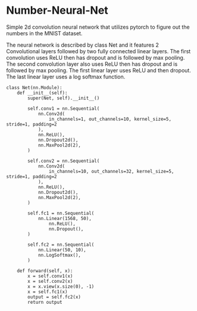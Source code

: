 # Number-Neural-Net

Simple 2d convolution neural network that utilizes pytorch to figure out the numbers in the MNIST dataset.

The neural network is described by class Net and it features 2 Convolutional layers followed by two fully connected linear layers. 
The first convolution uses ReLU then has dropout and is followed by max pooling. 
The second convolution layer also uses ReLU then has dropout and is followed by max pooling.
The first linear layer uses ReLU and then dropout.
The last linear layer uses a log softmax function.

```Py
class Net(nn.Module):
    def __init__(self):
        super(Net, self).__init__()

        self.conv1 = nn.Sequential(
            nn.Conv2d(
                in_channels=1, out_channels=10, kernel_size=5, stride=1, padding=2
            ),
            nn.ReLU(),
            nn.Dropout2d(),                      
            nn.MaxPool2d(2),
        )

        self.conv2 = nn.Sequential(
            nn.Conv2d(
                in_channels=10, out_channels=32, kernel_size=5, stride=1, padding=2
            ),
            nn.ReLU(),
            nn.Dropout2d(),                      
            nn.MaxPool2d(2),
        )

        self.fc1 = nn.Sequential(
            nn.Linear(1568, 50),
                nn.ReLU(),
                nn.Dropout(),
        )
        
        self.fc2 = nn.Sequential(
            nn.Linear(50, 10),
            nn.LogSoftmax(),
        )

    def forward(self, x):
        x = self.conv1(x)
        x = self.conv2(x)
        x = x.view(x.size(0), -1)
        x = self.fc1(x)
        output = self.fc2(x)
        return output
```
